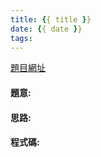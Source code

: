 ```yaml
---
title: {{ title }}
date: {{ date }}
tags:
---
```

[題目網址](https://chucs.github.io/site/)
<!-- more -->

#### 題意:

#### 思路:

#### 程式碼: